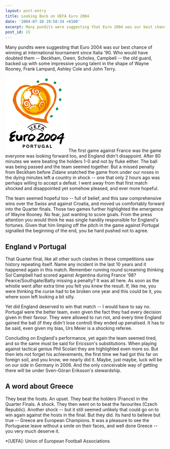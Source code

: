 ```yaml
---
layout: post-entry
title: Looking Back on UEFA Euro 2004
date: '2004-07-10 19:58:34 +0100'
excerpt: Many pundits were suggesting that Euro 2004 was our best chance of winning at international tournament since Italia '90, and who would have doubted them.
post_id: 15
---
```

Many pundits were suggesting that Euro 2004 was our best chance of winning at international tournament since Italia '90. Who would have doubted them -- Beckham, Owen, Scholes, Campbell -- the old guard, backed up with some impressive young talent in the shape of Wayne Rooney, Frank Lampard, Ashley Cole and John Terry.

<img class="right" src="/assets/images/2004/07/euro_2004.png" alt="Euro 2004 logo" />The first game against France was the game everyone was looking forward too, and England didn't disappoint. After 80 minutes we were beating the holders 1-0 and not by fluke either. The ball was being passed and the team seemed together. But a missed penalty from Beckham before Zidane snatched the game from under our noses in the dying minutes left a country in shock -- one that only 2 hours ago was perhaps willing to accept a defeat. I went away from that first match shocked and disappointed yet somehow pleased, and ever more hopeful.

The team seemed hopeful too -- full of belief, and this saw comprehensive wins over the Swiss and against Croatia, and moved us comfortably forward into the Quarter finals. Those two games further highlighted the emergence of Wayne Rooney. No fear, just wanting to score goals. From the press attention you would think he was single handily responsible for England's fortunes. Given that him limping off the pitch in the game against Portugal signalled the beginning of the end, you be hard pushed not to agree.

<!--more-->

## England v Portugal
That Quarter final, like all other such clashes in these competitions saw history repeating itself. Name any incident in the last 10 years and it happened again in this match. Remember running round screaming thinking Sol Campbell had scored against Argentina during France '98? Pearce/Southgate/Batty missing a penalty? It was all here. As soon as the whistle went after extra time you felt you knew the result. If, like me, you were thinking the curse had to be broken one year and this could be it, you where soon left looking a bit silly.

Yet did England deserved to win that match -- I would have to say no. Portugal were the better team, even given the fact they had every decision given in their favour. They were allowed to run riot, and every time England gained the ball (if they didn't lose control) they ended up penalised. It has to be said, even given my bias, Urs Meier is a shocking referee.

Concluding on England's performance, yet again the team seemed tired, and so the same must be said for Ericsson's substitutions. When playing against tactical genius Phil Scolari they are highlighted even more so. But then lets not forget his achievements, the first time we had got this far on foreign soil, and you know, we nearly did it. Maybe, just maybe, luck will be on our side in Germany in 2006. And the only conceivable way of getting there will be under Sven-Göran Eriksson's stewardship.

## A word about Greece
They beat the hosts. An upset. They beat the holders (France) in the Quarter Finals. A shock. They then went on to beat the favourites (Czech Republic). Another shock -- but it still seemed unlikely that could go on to win again against the hosts in the final. But they did. Its hard to believe but true -- Greece are European Champions. It was a pleasure to see the Portuguese leave without a smile on their faces, and well done Greece -- you very much deserve it.

*[UEFA]: Union of European Football Associations